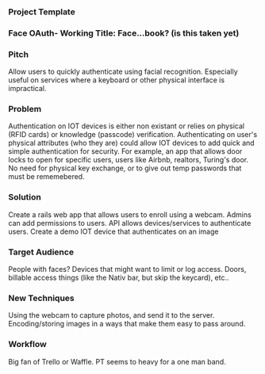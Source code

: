 ### Project Template

### Face OAuth- Working Title: Face...book? (is this taken yet)

### Pitch
Allow users to quickly authenticate using facial recognition. Especially useful on services where a keyboard or other physical interface is impractical. 

### Problem

Authentication on IOT devices is either non existant or relies on physical (RFID cards) or knowledge (passcode) verification. Authenticating on user's physical attributes (who they are) could allow IOT devices to add quick and simple authentication for security. For example, an app that allows door locks to open for specific users, users like Airbnb, realtors, Turing's door. No need for physical key exchange, or to give out temp passwords that must be rememebered.

### Solution

Create a rails web app that allows users to enroll using a webcam. Admins can add permissions to users. API allows devices/services to authenticate users. Create a demo IOT device that authenticates on an image

### Target Audience

People with faces? Devices that might want to limit or log access. Doors, billable access things (like the Nativ bar, but skip the keycard), etc..

### New Techniques
Using the webcam to capture photos, and send it to the server. Encoding/storing images in a ways that make them easy to pass around. 

### Workflow

Big fan of Trello or Waffle. PT seems to heavy for a one man band.
